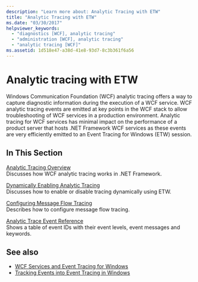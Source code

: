 ```yaml
---
description: "Learn more about: Analytic Tracing with ETW"
title: "Analytic Tracing with ETW"
ms.date: "03/30/2017"
helpviewer_keywords:
  - "diagnostics [WCF], analytic tracing"
  - "administration [WCF], analytic tracing"
  - "analytic tracing [WCF]"
ms.assetid: 1d518e47-a38d-41e8-93d7-8c3b361f6a56
---
```

# Analytic tracing with ETW

Windows Communication Foundation (WCF) analytic tracing offers a way to capture diagnostic information during the execution of a WCF service. WCF analytic tracing events are emitted at key points in the WCF stack to allow troubleshooting of WCF services in a production environment. Analytic tracing for WCF services has minimal impact on the performance of a product server that hosts .NET Framework WCF services as these events are very efficiently emitted to an Event Tracing for Windows (ETW) session.

## In This Section

 [Analytic Tracing Overview](analytic-tracing-overview.md)\
 Discusses how WCF analytic tracing works in .NET Framework.

 [Dynamically Enabling Analytic Tracing](dynamically-enabling-analytic-tracing.md)\
 Discusses how to enable or disable tracing dynamically using ETW.

 [Configuring Message Flow Tracing](configuring-message-flow-tracing.md)\
 Describes how to configure message flow tracing.

 [Analytic Trace Event Reference](analytic-trace-event-reference.md)\
 Shows a table of event IDs with their event levels, event messages and keywords.

## See also

- [WCF Services and Event Tracing for Windows](../../samples/wcf-services-and-event-tracing-for-windows.md)
- [Tracking Events into Event Tracing in Windows](../../../windows-workflow-foundation/samples/tracking-events-into-event-tracing-in-windows.md)
